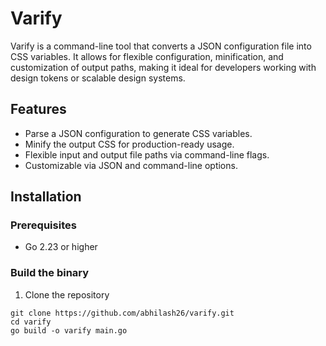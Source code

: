 # Varify

Varify is a command-line tool that converts a JSON configuration file into CSS variables. It allows for flexible configuration, minification, and customization of output paths, making it ideal for developers working with design tokens or scalable design systems.

## Features

* Parse a JSON configuration to generate CSS variables.
* Minify the output CSS for production-ready usage.
* Flexible input and output file paths via command-line flags.
* Customizable via JSON and command-line options.

## Installation

### Prerequisites
* Go 2.23 or higher

### Build the binary
1. Clone the repository
```
git clone https://github.com/abhilash26/varify.git
cd varify
go build -o varify main.go
```

